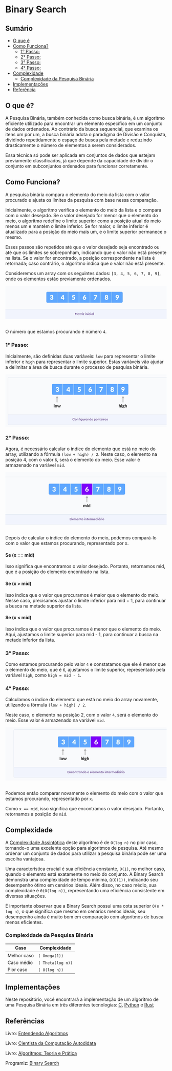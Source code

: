# Binary Search

## Sumário

- [O que é](#o-que-é)
- [Como Funciona?](#como-funciona)
    - [1° Passo:](#1°-passo)
    - [2° Passo:](#2°-passo)
    - [3° Passo:](#3°-passo)
    - [4° Passo:](#4°-passo)
- [Complexidade](#complexidade)
  - [Complexidade da Pesquisa Binária](#complexidade-da-pesquisa-binária)
- [Implementações](#implementações)
- [Referência](#referências)

## O que é?

A Pesquisa Binária, também conhecida como busca binária, é um algoritmo eficiente utilizado para encontrar um elemento específico em um conjunto de dados ordenados. Ao contrário da busca sequencial, que examina os itens um por um, a busca binária adota o paradigma de Divisão e Conquista, dividindo repetidamente o espaço de busca pela metade e reduzindo drasticamente o número de elementos a serem considerados.

Essa técnica só pode ser aplicada em conjuntos de dados que estejam previamente classificados, já que depende da capacidade de dividir o conjunto em subconjuntos ordenados para funcionar corretamente.

## Como Funciona?

A pesquisa binária compara o elemento do meio da lista com o valor procurado e ajusta os limites da pesquisa com base nessa comparação.

Inicialmente, o algoritmo verifica o elemento do meio da lista e o compara com o valor desejado. Se o valor desejado for menor que o elemento do meio, o algoritmo redefine o limite superior como a posição atual do meio menos um e mantém o limite inferior. Se for maior, o limite inferior é atualizado para a posição do meio mais um, e o limite superior permanece o mesmo.

Esses passos são repetidos até que o valor desejado seja encontrado ou até que os limites se sobreponham, indicando que o valor não está presente na lista. Se o valor for encontrado, a posição correspondente na lista é retornada; caso contrário, o algoritmo indica que o valor não está presente.

Consideremos um array com os seguintes dados: `[3, 4, 5, 6, 7, 8, 9]`, onde os elementos estão previamente ordenados.

<img src="../assents/01.png" alt="Matrix Inicial" style="display: block; margin-left: auto; margin-right: auto;">

<br>

O número que estamos procurando é número `4`.

### 1° Passo:

Inicialmente, são definidas duas variáveis: `low` para representar o limite inferior e `high` para representar o limite superior. Estas variáveis vão ajudar a delimitar a área de busca durante o processo de pesquisa binária.

<img src="../assents/02.png" alt="Configurando os Ponteiros" style="display: block; margin-left: auto; margin-right: auto;">

### 2° Passo:

Agora, é necessário calcular o índice do elemento que está no meio do array, utilizando a fórmula `(low + high) / 2`. Neste caso, o elemento na posição 4, com o valor `6`, será o elemento do meio. Esse valor é armazenado na variável `mid`.

<img src="../assents/03.png" alt="Elemento intermediário" style="display: block; margin-left: auto; margin-right: auto;">

<br>

Depois de calcular o índice do elemento do meio, podemos compará-lo com o valor que estamos procurando, representado por x.

#### Se (x == mid) 

Isso significa que encontramos o valor desejado. Portanto, retornamos mid, que é a posição do elemento encontrado na lista.

#### Se (x > mid) 

Isso indica que o valor que procuramos é maior que o elemento do meio. Nesse caso, precisamos ajustar o limite inferior para mid + 1, para continuar a busca na metade superior da lista.

#### Se (x < mid) 

Isso indica que o valor que procuramos é menor que o elemento do meio. Aqui, ajustamos o limite superior para mid - 1, para continuar a busca na metade inferior da lista.

### 3° Passo:

Como estamos procurando pelo valor `4` e constatamos que ele é menor que o elemento do meio, que é `6`, ajustamos o limite superior, representado pela variável `high`, como `high = mid - 1`. 

### 4° Passo:

Calculamos o índice do elemento que está no meio do array novamente, utilizando a fórmula `(low + high) / 2`.

Neste caso, o elemento na posição 2, com o valor `4`, será o elemento do meio. Esse valor é armazenado na variável `mid`.

<img src="../assents/04.png" alt="Encontrando o elemento intermediário" style="display: block; margin-left: auto; margin-right: auto;">

<br>

Podemos então comparar novamente o elemento do meio com o valor que estamos procurando, representado por `x`.

Como `x == mid`, isso significa que encontramos o valor desejado. Portanto, retornamos a posição de `mid`.

## Complexidade

A  <a href="https://github.com/FabioHenriqueFarias/algorithms-And-Data-Dtructures/tree/main/Asymptotic_Notation">Complexidade Assintótica</a>  deste algoritmo é de `O(log n)` no pior caso, tornando-o uma excelente opção para algoritmos de pesquisa. Até mesmo ordenar um conjunto de dados para utilizar a pesquisa binária pode ser uma escolha vantajosa.

Uma característica crucial é sua eficiência constante, `O(1)`, no melhor caso, quando o elemento está exatamente no meio do conjunto. A Binary Search demonstra uma complexidade de tempo mínima, `Ω(O(1))`, indicando seu desempenho ótimo em cenários ideais. Além disso, no caso médio, sua complexidade é `Θ(O(log n))`, representando uma eficiência consistente em diversas situações.

É importante observar que a Binary Search possui uma cota superior `O(n * log n)`, o que significa que mesmo em cenários menos ideais, seu desempenho ainda é muito bom em comparação com algoritmos de busca menos eficientes.

### Complexidade da Pesquisa Binária

| Caso           | Complexidade |
|----------------|------------|
| Melhor caso    | `( Omega(1))`|
| Caso médio     | `( Theta(log n))`|
| Pior caso      | `( O(log n))`|

## Implementações

Neste repositório, você encontrará a implementação de um algoritmo de uma Pesquisa Binária em três diferentes tecnologias: <a href="https://github.com/FabioHenriqueFarias/algorithms-And-Data-Dtructures/tree/main/Algorithms/Search/1_BinarySearch/C">C</a>, <a href="https://github.com/FabioHenriqueFarias/algorithms-And-Data-Dtructures/tree/main/Algorithms/Search/1_BinarySearch/Python">Python</a> e <a href="https://github.com/FabioHenriqueFarias/algorithms-And-Data-Dtructures/tree/main/Algorithms/Search/1_BinarySearch/Rust">Rust</a>


## Referências

Livro: <a href="https://novatec.com.br/livros/entendendo-algoritmos/">Entendendo Algoritmos</a> 

Livro: <a href="https://www.novatec.com.br/livros/cientista-da-computacao-autodidata/">Cientista da Computação Autodidata</a> <br>

Livro: <a href="https://www.grupogen.com.br/e-book-algoritmos-thomas-cormen-9788595159914">Algoritmos: Teoria e Prática</a> 

Programiz: <a href="https://www.programiz.com/dsa/binary-search">Binary Search</a> 
